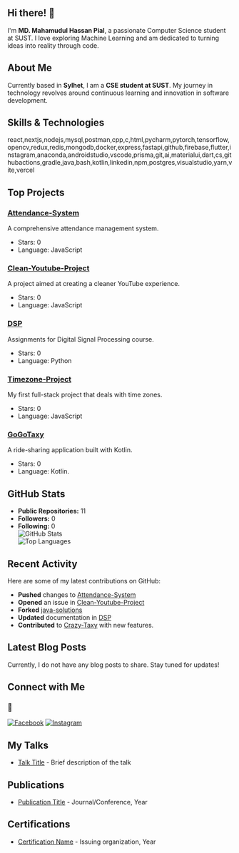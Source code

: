 ## Hi there! 👋

I'm **MD. Mahamudul Hassan Pial**, a passionate Computer Science student at SUST. I love exploring Machine Learning and am dedicated to turning ideas into reality through code.

## About Me

Currently based in **Sylhet**, I am a **CSE student at SUST**. My journey in technology revolves around continuous learning and innovation in software development.

## Skills & Technologies

react,nextjs,nodejs,mysql,postman,cpp,c,html,pycharm,pytorch,tensorflow,opencv,redux,redis,mongodb,docker,express,fastapi,github,firebase,flutter,instagram,anaconda,androidstudio,vscode,prisma,git,ai,materialui,dart,cs,githubactions,gradle,java,bash,kotlin,linkedin,npm,postgres,visualstudio,yarn,vite,vercel

## Top Projects

### [Attendance-System](https://github.com/Pial-crypto/Attendance-System)
A comprehensive attendance management system.
- Stars: 0
- Language: JavaScript  

### [Clean-Youtube-Project](https://github.com/Pial-crypto/Clean-Youtube-Project)
A project aimed at creating a cleaner YouTube experience.
- Stars: 0
- Language: JavaScript  

### [DSP](https://github.com/Pial-crypto/DSP)
Assignments for Digital Signal Processing course.
- Stars: 0
- Language: Python  

### [Timezone-Project](https://github.com/Pial-crypto/Timezone-Project)
My first full-stack project that deals with time zones.
- Stars: 0
- Language: JavaScript  

### [GoGoTaxy](https://github.com/Pial-crypto/GoGoTaxy)
A ride-sharing application built with Kotlin.
- Stars: 0
- Language: Kotlin.

## GitHub Stats

- **Public Repositories:** 11
- **Followers:** 0
- **Following:** 0  
![GitHub Stats](https://github-readme-stats.vercel.app/api?username=Pial-crypto&show_icons=true&theme=radical&hide=prs&count_private=true)  
![Top Languages](https://github-readme-stats.vercel.app/api/top-langs/?username=Pial-crypto&layout=compact&theme=radical)  


## Recent Activity

Here are some of my latest contributions on GitHub:
- **Pushed** changes to [Attendance-System](https://github.com/Pial-crypto/Attendance-System)
- **Opened** an issue in [Clean-Youtube-Project](https://github.com/Pial-crypto/Clean-Youtube-Project)
- **Forked** [java-solutions](https://github.com/Pial-crypto/java-solutions)
- **Updated** documentation in [DSP](https://github.com/Pial-crypto/DSP)
- **Contributed** to [Crazy-Taxy](https://github.com/Pial-crypto/Crazy-Taxy) with new features.

## Latest Blog Posts

Currently, I do not have any blog posts to share. Stay tuned for updates!

## Connect with Me

### 📲 

[![Facebook](https://img.shields.io/badge/Facebook-1877F2?style=for-the-badge&logo=facebook&logoColor=white)](https://www.facebook.com/mahamudul.hassan.pial)
[![Instagram](https://img.shields.io/badge/Instagram-E4405F?style=for-the-badge&logo=instagram&logoColor=white)](https://www.instagram.com/love_carpi/)


## My Talks

- [Talk Title](link-to-talk) - Brief description of the talk

## Publications

- [Publication Title](link-to-publication) - Journal/Conference, Year

## Certifications

- [Certification Name](link-to-certificate) - Issuing organization, Year
